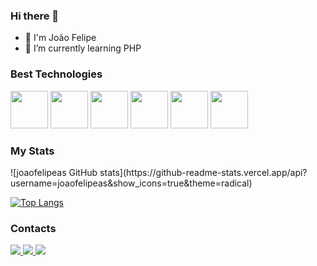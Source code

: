 ### Hi there 👋

- 🎸 I'm João Felipe
- 🌱 I’m currently learning PHP


### Best Technologies

<div>
  <img src="https://cdn.jsdelivr.net/gh/devicons/devicon/icons/java/java-original.svg" width="60" />
  <img src="https://cdn.jsdelivr.net/gh/devicons/devicon/icons/csharp/csharp-original.svg" width="60"/>
  <img src="https://cdn.jsdelivr.net/gh/devicons/devicon/icons/dot-net/dot-net-plain-wordmark.svg" width="60" />
  <img src="https://cdn.jsdelivr.net/gh/devicons/devicon/icons/html5/html5-original-wordmark.svg" width="60"/>
  <img src="https://cdn.jsdelivr.net/gh/devicons/devicon/icons/css3/css3-original-wordmark.svg" width="60"/>
  <img src="https://cdn.jsdelivr.net/gh/devicons/devicon/icons/javascript/javascript-original.svg" width="60" />

</div>


### My Stats
<div>
![joaofelipeas GitHub stats](https://github-readme-stats.vercel.app/api?username=joaofelipeas&show_icons=true&theme=radical)

[![Top Langs](https://github-readme-stats.vercel.app/api/top-langs/?username=joaofelipeas&theme=dark)](https://github.com/anuraghazra/github-readme-stats)
</div>

### Contacts
<div>
  <a href="https://www.linkedin.com/in/jo%C3%A3o-felipe-alves-de-souza/">
    <img src="https://img.shields.io/badge/LinkedIn-0077B5?style=for-the-badge&logo=linkedin&logoColor=white"/>
  </a>
  <a href="https://twitter.com/jones_no_one">
    <img src="https://img.shields.io/badge/Twitter-1DA1F2?style=for-the-badge&logo=twitter&logoColor=white"
  </a>
  <a href="https://t.me/joaofelipeas">
    <img src="https://img.shields.io/badge/Telegram-2CA5E0?style=for-the-badge&logo=telegram&logoColor=white">
  </a>
</div>
